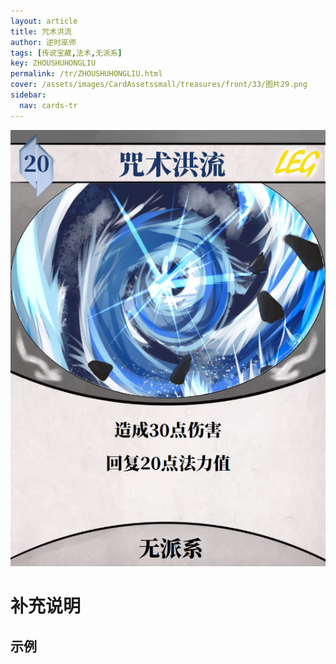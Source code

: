 ```yaml
---
layout: article
title: 咒术洪流
author: 逆时巫师
tags: [传说宝藏,法术,无派系]
key: ZHOUSHUHONGLIU
permalink: /tr/ZHOUSHUHONGLIU.html
cover: /assets/images/CardAssetssmall/treasures/front/33/图片29.png
sidebar:
  nav: cards-tr
---
```

![](/assets/images/CardAssets/treasures/front/33/图片29.png)

# 补充说明



## 示例
> 